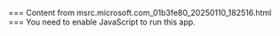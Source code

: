 === Content from msrc.microsoft.com_01b3fe80_20250110_182516.html ===
You need to enable JavaScript to run this app.
